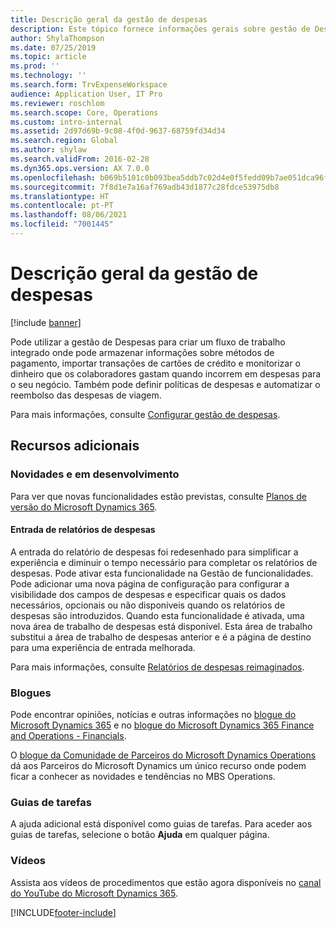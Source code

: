 ```yaml
---
title: Descrição geral da gestão de despesas
description: Este tópico fornece informações gerais sobre gestão de Despesas e ligações a recursos adicionais. Pode utilizar a gestão de Despesas para criar um fluxo de trabalho integrado onde pode armazenar informações sobre métodos de pagamento, importar transações de cartões de crédito e monitorizar o dinheiro que os colaboradores gastam quando incorrem em despesas para o seu negócio.
author: ShylaThompson
ms.date: 07/25/2019
ms.topic: article
ms.prod: ''
ms.technology: ''
ms.search.form: TrvExpenseWorkspace
audience: Application User, IT Pro
ms.reviewer: roschlom
ms.search.scope: Core, Operations
ms.custom: intro-internal
ms.assetid: 2d97d69b-9c08-4f0d-9637-68759fd34d34
ms.search.region: Global
ms.author: shylaw
ms.search.validFrom: 2016-02-28
ms.dyn365.ops.version: AX 7.0.0
ms.openlocfilehash: b069b5101c0b093bea5ddb7c02d4e0f5fedd09b7ae051dca96f620b164c17fd3
ms.sourcegitcommit: 7f8d1e7a16af769adb43d1877c28fdce53975db8
ms.translationtype: HT
ms.contentlocale: pt-PT
ms.lasthandoff: 08/06/2021
ms.locfileid: "7001445"
---
```

# <a name="expense-management-overview"></a>Descrição geral da gestão de despesas

[!include [banner](../includes/banner.md)]

Pode utilizar a gestão de Despesas para criar um fluxo de trabalho integrado onde pode armazenar informações sobre métodos de pagamento, importar transações de cartões de crédito e monitorizar o dinheiro que os colaboradores gastam quando incorrem em despesas para o seu negócio. Também pode definir políticas de despesas e automatizar o reembolso das despesas de viagem.

Para mais informações, consulte [Configurar gestão de despesas](plan-expense-management.md).

## <a name="additional-resources"></a>Recursos adicionais

### <a name="whats-new-and-in-development"></a>Novidades e em desenvolvimento

Para ver que novas funcionalidades estão previstas, consulte [Planos de versão do Microsoft Dynamics 365](/dynamics365/release-plans/).

#### <a name="expense-report-entry"></a>Entrada de relatórios de despesas

A entrada do relatório de despesas foi redesenhado para simplificar a experiência e diminuir o tempo necessário para completar os relatórios de despesas. Pode ativar esta funcionalidade na Gestão de funcionalidades. Pode adicionar uma nova página de configuração para configurar a visibilidade dos campos de despesas e especificar quais os dados necessários, opcionais ou não disponíveis quando os relatórios de despesas são introduzidos. Quando esta funcionalidade é ativada, uma nova área de trabalho de despesas está disponível. Esta área de trabalho substitui a área de trabalho de despesas anterior e é a página de destino para uma experiência de entrada melhorada.

Para mais informações, consulte [Relatórios de despesas reimaginados](ExpenseWorkspaceNew.md).

### <a name="blogs"></a>Blogues

Pode encontrar opiniões, notícias e outras informações no [blogue do Microsoft Dynamics 365](https://community.dynamics.com/b/msftdynamicsblog?c=Enterprise) e no [blogue do Microsoft Dynamics 365 Finance and Operations - Financials](https://community.dynamics.com/365/financeandoperations/b/financials).

O [blogue da Comunidade de Parceiros do Microsoft Dynamics Operations](https://community.dynamics.com/partner/b/operationspartnercommunityblog) dá aos Parceiros do Microsoft Dynamics um único recurso onde podem ficar a conhecer as novidades e tendências no MBS Operations.

### <a name="task-guides"></a>Guias de tarefas

A ajuda adicional está disponível como guias de tarefas. Para aceder aos guias de tarefas, selecione o botão **Ajuda** em qualquer página.

### <a name="videos"></a>Vídeos

Assista aos vídeos de procedimentos que estão agora disponíveis no [canal do YouTube do Microsoft Dynamics 365](https://www.youtube.com/channel/UCJGCg4rB3QSs8y_1FquelBQ).


[!INCLUDE[footer-include](../includes/footer-banner.md)]
